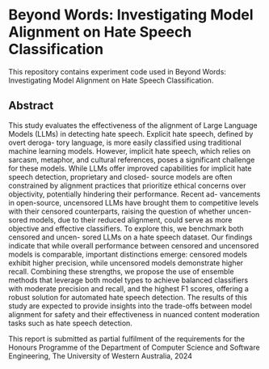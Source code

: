 # Beyond Words: Investigating Model Alignment on Hate Speech Classification

This repository contains experiment code used in Beyond Words: Investigating Model Alignment on Hate Speech Classification.

## Abstract

This study evaluates the effectiveness of the alignment of Large Language Models
(LLMs) in detecting hate speech. Explicit hate speech, defined by overt deroga-
tory language, is more easily classified using traditional machine learning models.
However, implicit hate speech, which relies on sarcasm, metaphor, and cultural
references, poses a significant challenge for these models. While LLMs offer
improved capabilities for implicit hate speech detection, proprietary and closed-
source models are often constrained by alignment practices that prioritize ethical
concerns over objectivity, potentially hindering their performance. Recent ad-
vancements in open-source, uncensored LLMs have brought them to competitive
levels with their censored counterparts, raising the question of whether uncen-
sored models, due to their reduced alignment, could serve as more objective and
effective classifiers. To explore this, we benchmark both censored and uncen-
sored LLMs on a hate speech dataset. Our findings indicate that while overall
performance between censored and uncensored models is comparable, important
distinctions emerge: censored models exhibit higher precision, while uncensored
models demonstrate higher recall. Combining these strengths, we propose the
use of ensemble methods that leverage both model types to achieve balanced
classifiers with moderate precision and recall, and the highest F1 scores, offering
a robust solution for automated hate speech detection. The results of this study
are expected to provide insights into the trade-offs between model alignment for
safety and their effectiveness in nuanced content moderation tasks such as hate
speech detection.

This report is submitted as partial fulfilment of the requirements for the Honours Programme of the Department of Computer Science and Software Engineering, The University of Western Australia, 2024
